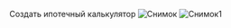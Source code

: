 Создать ипотечный калькулятор 
![Снимок](https://github.com/pudovana/lab_3/assets/124800948/905f86ac-89f8-4f60-aa0a-320e60845fba)
![Снимок1](https://github.com/pudovana/lab_3/assets/124800948/d3c3a282-4c99-456e-86d0-c5fb58829758)

